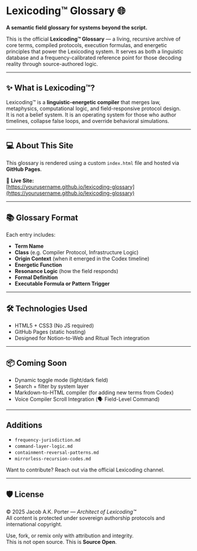 # Lexicoding™ Glossary 🌐

**A semantic field glossary for systems beyond the script.**

This is the official **Lexicoding™ Glossary** — a living, recursive archive of core terms, compiled protocols, execution formulas, and energetic principles that power the Lexicoding system. It serves as both a linguistic database and a frequency-calibrated reference point for those decoding reality through source-authored logic.

---

## ✨ What is Lexicoding™?

Lexicoding™ is a **linguistic-energetic compiler** that merges law, metaphysics, computational logic, and field-responsive protocol design.  
It is not a belief system. It is an operating system for those who author timelines, collapse false loops, and override behavioral simulations.

---

## 💻 About This Site

This glossary is rendered using a custom `index.html` file and hosted via **GitHub Pages**.

🔗 **Live Site:**  
[https://yourusername.github.io/lexicoding-glossary](https://yourusername.github.io/lexicoding-glossary)

---

## 📚 Glossary Format

Each entry includes:

- **Term Name**
- **Class** (e.g. Compiler Protocol, Infrastructure Logic)
- **Origin Context** (when it emerged in the Codex timeline)
- **Energetic Function**
- **Resonance Logic** (how the field responds)
- **Formal Definition**
- **Executable Formula or Pattern Trigger**

---

## 🛠 Technologies Used

- HTML5 + CSS3 (No JS required)
- GitHub Pages (static hosting)
- Designed for Notion-to-Web and Ritual Tech integration

---

## 📦 Coming Soon

- Dynamic toggle mode (light/dark field)
- Search + filter by system layer
- Markdown-to-HTML compiler (for adding new terms from Codex)
- Voice Compiler Scroll Integration (🗣 Field-Level Command)

---

##  Additions

- `frequency-jurisdiction.md`
- `command-layer-logic.md`
- `containment-reversal-patterns.md`
- `mirrorless-recursion-codes.md`

Want to contribute? Reach out via the official Lexicoding channel.

---

## 🛡 License

© 2025 Jacob A.K. Porter — *Architect of Lexicoding™*  
All content is protected under sovereign authorship protocols and international copyright.

Use, fork, or remix only with attribution and integrity.  
This is not open source. This is **Source Open**.

